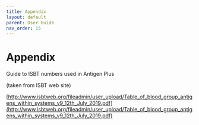 ```yaml
---
title: Appendix
layout: default
parent: User Guide
nav_order: 15
---
```


# Appendix

Guide to ISBT numbers used in Antigen Plus

(taken from ISBT web site)

[http://www.isbtweb.org/fileadmin/user_upload/Table_of_blood_group_antigens_within_systems_v9_12th_July_2019.pdf](http://www.isbtweb.org/fileadmin/user_upload/Table_of_blood_group_antigens_within_systems_v9_12th_July_2019.pdf)
